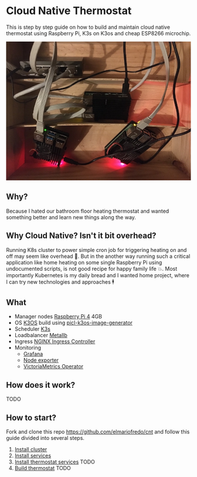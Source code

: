 ---
---
# Cloud Native Thermostat

This is step by step guide on how to build and maintain cloud native thermostat using Raspberry Pi, K3s on K3os and cheap ESP8266 microchip.

![Raspberry Pi K3os Cluster](./img/Raspberry%20Pi%20K3os%20Cluster.jpeg)

## Why?

Because I hated our bathroom floor heating thermostat and wanted something better and learn new things along the way.

## Why Cloud Native? Isn't it bit overhead?

Running K8s cluster to power simple cron job for triggering heating on and off may seem like overhead 🥴. But in the another way running such a critical application like home heating on some single Raspberry Pi using undocumented scripts, is not good recipe for happy family life 💥. Most importantly Kubernetes is my daily bread and I wanted home project, where I can try new technologies and approaches 🕴

## What

- Manager nodes [Raspberry Pi 4](https://www.raspberrypi.org/products/raspberry-pi-4-model-b/) 4GB
- OS [K3OS](https://github.com/rancher/k3os) build using [picl-k3os-image-generator](https://github.com/elmariofredo/picl-k3os-image-generator)
- Scheduler [K3s](https://github.com/rancher/k3s)
- Loadbalancer [Metallb](./Sources/metallb-system)
- Ingress [NGINX Ingress Controller](./Sources/ingress-nginx)
- Monitoring 
  - [Grafana](./Sources/monitoring-system/grafana)
  - [Node exporter](./Sources/monitoring-system/node-exporter)
  - [VictoriaMetrics Operator](./Sources/monitoring-system/victoriametrics)

## How does it work?

TODO

## How to start?

Fork and clone this repo https://github.com/elmariofredo/cnt and follow this guide divided into several steps.

1. [Install cluster](./1-Install%20cluster.md)
2. [Install services](./2-Install%20services.md)
3. [Install thermostat services](./) TODO
4. [Build thermostat](./) TODO
